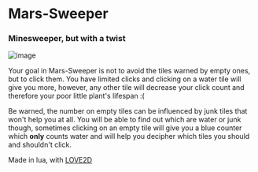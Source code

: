 # Mars-Sweeper
### Minesweeper, but with a twist
![image](https://user-images.githubusercontent.com/104743939/187564884-63efd6dd-9301-4a99-b053-a983d78c4efc.png)


Your goal in Mars-Sweeper is not to avoid the tiles warned by empty ones, but to click them.
You have limited clicks and clicking on a water tile will give you more, however, any other tile will decrease your click count
and therefore your poor little plant's lifespan :(

Be warned, the number on empty tiles can be influenced by junk tiles that won't help you at all.
You will be able to find out which are water or junk though, sometimes clicking on an empty tile will give you a blue counter
which **only** counts water and will help you decipher which tiles you should and shouldn't click.

Made in lua, with [LOVE2D](https://love2d.org/)
